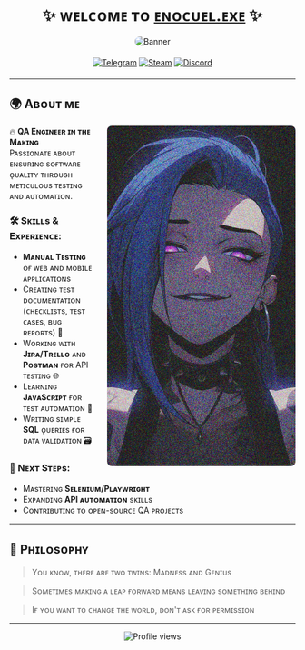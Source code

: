 <h1 align="center">
  ✨ ᴡᴇʟᴄᴏᴍᴇ ᴛᴏ <a href="https://github.com/Enocuel" target="_blank">ᴇɴᴏᴄᴜᴇʟ.ᴇxᴇ</a> ✨
</h1>

<div align="center">
  <img src="https://github.com/Enocuel/enocuel/blob/main/Banner.png" alt="Banner" style="max-width: 100%; height: auto; border-radius: 8px;"/>
</div>

<div align="center" style="margin: 20px 0;">
  
  [![Telegram](https://img.shields.io/badge/Telegram-2CA5E0?style=for-the-badge&logo=telegram&logoColor=white)](http://t.me/enocuel)
  [![Steam](https://img.shields.io/badge/Steam-000000?style=for-the-badge&logo=steam&logoColor=white)](https://steamcommunity.com/id/enocuel666/)
  [![Discord](https://img.shields.io/badge/Discord-7289DA?style=for-the-badge&logo=discord&logoColor=white)](http://discordapp.com/users/267970831240527873)
  
</div>

---

## 🌍 Aʙᴏᴜᴛ ᴍᴇ

<div>
  <img align="right" width="332" src="https://github.com/Enocuel/enocuel/blob/main/Jinx.png" alt="Shimarin" style="border-radius: 8px; margin-left: 20px;"/>
  
  🔥 **QA Eɴɢɪɴᴇᴇʀ ɪɴ ᴛʜᴇ Mᴀᴋɪɴɢ**  
  Pᴀssɪᴏɴᴀᴛᴇ ᴀʙᴏᴜᴛ ᴇɴsᴜʀɪɴɢ sᴏғᴛᴡᴀʀᴇ ᴏ̨ᴜᴀʟɪᴛʏ ᴛʜʀᴏᴜɢʜ ᴍᴇᴛɪᴄᴜʟᴏᴜs ᴛᴇsᴛɪɴɢ ᴀɴᴅ ᴀᴜᴛᴏᴍᴀᴛɪᴏɴ.

  ### 🛠️ Sᴋɪʟʟs & Exᴘᴇʀɪᴇɴᴄᴇ:
  - **Mᴀɴᴜᴀʟ Tᴇsᴛɪɴɢ** ᴏғ ᴡᴇʙ ᴀɴᴅ ᴍᴏʙɪʟᴇ ᴀᴘᴘʟɪᴄᴀᴛɪᴏɴs
  - Cʀᴇᴀᴛɪɴɢ ᴛᴇsᴛ ᴅᴏᴄᴜᴍᴇɴᴛᴀᴛɪᴏɴ (ᴄʜᴇᴄᴋʟɪsᴛs, ᴛᴇsᴛ ᴄᴀsᴇs, ʙᴜɢ ʀᴇᴘᴏʀᴛs) 📝
  - Wᴏʀᴋɪɴɢ ᴡɪᴛʜ **Jɪʀᴀ/Tʀᴇʟʟᴏ** ᴀɴᴅ **Pᴏsᴛᴍᴀɴ** ғᴏʀ API ᴛᴇsᴛɪɴɢ 🌐
  - Lᴇᴀʀɴɪɴɢ **JᴀᴠᴀSᴄʀɪᴘᴛ** ғᴏʀ ᴛᴇsᴛ ᴀᴜᴛᴏᴍᴀᴛɪᴏɴ 🤖
  - Wʀɪᴛɪɴɢ sɪᴍᴘʟᴇ **SQL** ᴏ̨ᴜᴇʀɪᴇs ғᴏʀ ᴅᴀᴛᴀ ᴠᴀʟɪᴅᴀᴛɪᴏɴ 🗃️

  ### 🚀 Nᴇxᴛ Sᴛᴇᴘs:
  - Mᴀsᴛᴇʀɪɴɢ **Sᴇʟᴇɴɪᴜᴍ/Pʟᴀʏᴡʀɪɢʜᴛ**
  - Exᴘᴀɴᴅɪɴɢ **API ᴀᴜᴛᴏᴍᴀᴛɪᴏɴ** sᴋɪʟʟs
  - Cᴏɴᴛʀɪʙᴜᴛɪɴɢ ᴛᴏ ᴏᴘᴇɴ-sᴏᴜʀᴄᴇ QA ᴘʀᴏᴊᴇᴄᴛs

</div>

---

## 🖤 Pʜɪʟᴏsᴏᴘʜʏ

> Yᴏᴜ ᴋɴᴏᴡ, ᴛʜᴇʀᴇ ᴀʀᴇ ᴛᴡᴏ ᴛᴡɪɴs: Mᴀᴅɴᴇss ᴀɴᴅ Gᴇɴɪᴜs

> Sᴏᴍᴇᴛɪᴍᴇs ᴍᴀᴋɪɴɢ ᴀ ʟᴇᴀᴘ ғᴏʀᴡᴀʀᴅ ᴍᴇᴀɴs ʟᴇᴀᴠɪɴɢ sᴏᴍᴇᴛʜɪɴɢ ʙᴇʜɪɴᴅ

> Iғ ʏᴏᴜ ᴡᴀɴᴛ ᴛᴏ ᴄʜᴀɴɢᴇ ᴛʜᴇ ᴡᴏʀʟᴅ, ᴅᴏɴ'ᴛ ᴀsᴋ ғᴏʀ ᴘᴇʀᴍɪssɪᴏɴ

---

<div align="center">
  <img src="https://komarev.com/ghpvc/?username=Enocuel&style=flat-square&color=blue" alt="Profile views"/>
</div>

<!--
<img align="left" width="220" src="https://github.com/Enocuel/enocuel/blob/main/AboutMe.png" alt="Shimarin" style="border-radius: 8px; margin-left: 20px;"/>
--!>
